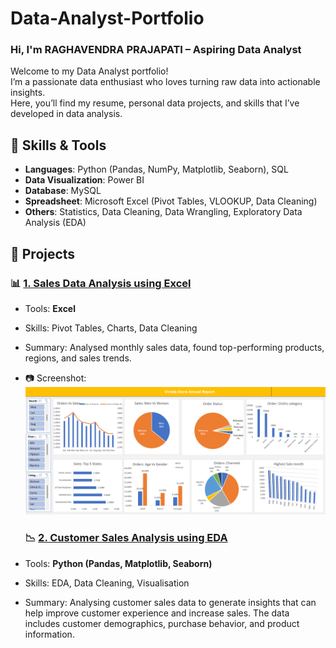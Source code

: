 # Data-Analyst-Portfolio

###  Hi, I'm RAGHAVENDRA PRAJAPATI – Aspiring Data Analyst
Welcome to my Data Analyst portfolio!  
I’m a passionate data enthusiast who loves turning raw data into actionable insights.  
Here, you’ll find my resume, personal data projects, and skills that I’ve developed in data analysis.



## 🧠 Skills & Tools

- **Languages**: Python (Pandas, NumPy, Matplotlib, Seaborn), SQL
- **Data Visualization**: Power BI
- **Database**: MySQL
- **Spreadsheet**: Microsoft Excel (Pivot Tables, VLOOKUP, Data Cleaning)
- **Others**: Statistics, Data Cleaning, Data Wrangling, Exploratory Data Analysis (EDA)

## 📂 Projects

### 📊 [1. Sales Data Analysis using Excel](https://github.com/raghav-datas/Sales-Insights-Dashboard-MS-Excel)
- Tools: **Excel**
- Skills: Pivot Tables, Charts, Data Cleaning
- Summary: Analysed monthly sales data, found top-performing products, regions, and sales trends.
- 📷 Screenshot:  
  ![Sales Excel](http://github.com/raghav-datas/Sales-Insights-Dashboard-MS-Excel/blob/main/Final%20sales%20Insights%20Dashboard.png)


  ### 📉 [2. Customer Sales Analysis using EDA](https://github.com/raghav-datas/Customer-Sales-Analysis-EDA)
- Tools: **Python (Pandas, Matplotlib, Seaborn)**
- Skills: EDA, Data Cleaning, Visualisation
- Summary: Analysing customer sales data to generate insights that can help improve customer experience and increase sales. The data includes customer demographics, purchase behavior, and product information.

